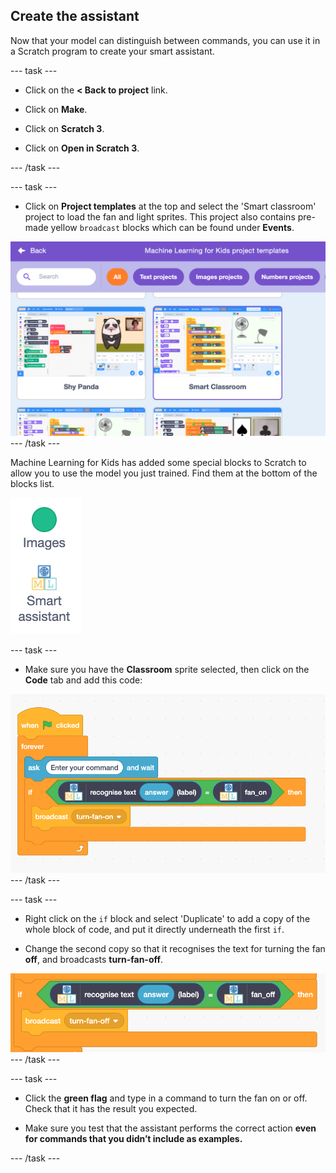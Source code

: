 ## Create the assistant

Now that your model can distinguish between commands, you can use it in a Scratch program to create your smart assistant.

--- task ---
+ Click on the **< Back to project** link.

+ Click on **Make**.

+ Click on **Scratch 3**.

+ Click on **Open in Scratch 3**.

--- /task ---

--- task ---
+ Click on **Project templates** at the top and select the 'Smart classroom' project to load the fan and light sprites. This project also contains pre-made yellow `broadcast` blocks which can be found under **Events**.

![Smart classroom project](images/smart-classroom.png)
--- /task ---

Machine Learning for Kids has added some special blocks to Scratch to allow you to use the model you just trained. Find them at the bottom of the blocks list.

![New blocks](images/new-blocks-menu.png)

--- task ---

+ Make sure you have the **Classroom** sprite selected, then click on the **Code** tab and add this code:

![New scratch code including new machine learning blocks](images/turn-fan-on.png)
--- /task ---

--- task ---

+ Right click on the `if` block and select 'Duplicate' to add a copy of the whole block of code, and put it directly underneath the first `if`. 

+ Change the second copy so that it recognises the text for turning the fan **off**, and broadcasts **turn-fan-off**.

![New scratch code including new machine learning blocks](images/turn-fan-off.png)
--- /task ---

--- task ---
+ Click the **green flag** and type in a command to turn the fan on or off. Check that it has the result you expected. 

+ Make sure you test that the assistant performs the correct action **even for commands that you didn’t include as examples.**

--- /task ---
